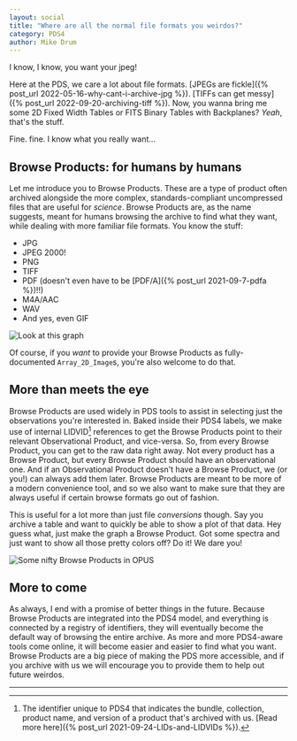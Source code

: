 ```yaml
---
layout: social
title: "Where are all the normal file formats you weirdos?"
category: PDS4
author: Mike Drum
---
```


I know, I know, you want your jpeg!  

Here at the PDS, we care a lot about file formats. [JPEGs are fickle]({% post_url 2022-05-16-why-cant-i-archive-jpg %}). [TIFFs can get messy]({% post_url 2022-09-20-archiving-tiff %}). Now, you wanna bring me some 2D Fixed Width Tables or FITS Binary Tables with Backplanes? _Yeah_, that's the stuff.

Fine. fine. I know what you really want... 

## Browse Products: for humans by humans

Let me introduce you to Browse Products. These are a type of product often archived alongside the more complex, standards-compliant uncompressed files that are useful for _science_. Browse Products are, as the name suggests, meant for humans browsing the archive to find what they want, while dealing with more familiar file formats. You know the stuff:
* JPG
* JPEG 2000!
* PNG
* TIFF
* PDF (doesn't even have to be [PDF/A]({% post_url 2021-09-7-pdfa %})!!)
* M4A/AAC
* WAV
* And yes, even GIF

![Look at this graph](graph.gif)

Of course, if you _want_ to provide your Browse Products as fully-documented `Array_2D_Image`s, you're also welcome to do that.

## More than meets the eye

Browse Products are used widely in PDS tools to assist in selecting just the observations you're interested in. Baked inside their PDS4 labels, we make use of internal LIDVID[^lidvid] references to get the Browse Products point to their relevant Observational Product, and vice-versa. So, from every Browse Product, you can get to the raw data right away. Not every product has a Browse Product, but every Browse Product should have an observational one. And if an Observational Product doesn't have a Browse Product, we (or you!) can always add them later. Browse Products are meant to be more of a modern convenience tool, and so we also want to make sure that they are always useful if certain browse formats go out of fashion.

This is useful for a lot more than just file _conversions_ though. Say you archive a table and want to quickly be able to show a plot of that data. Hey guess what, just make the graph a Browse Product. Got some spectra and just want to show all those pretty colors off? Do it! We dare you!

![Some nifty Browse Products in OPUS](browse.png)

## More to come

As always, I end with a promise of better things in the future. Because Browse Products are integrated into the PDS4 model, and everything is connected by a registry of identifiers, they will eventually become the default way of browsing the entire archive. As more and more PDS4-aware tools come online, it will become easier and easier to find what you want. Browse Products are a big piece of making the PDS more accessible, and if you archive with us we will encourage you to provide them to help out future weirdos.

---

[^lidvid]: The identifier unique to PDS4 that indicates the bundle, collection, product name, and version of a product that's archived with us. [Read more here]({% post_url 2021-09-24-LIDs-and-LIDVIDs %}).
